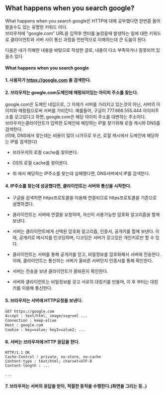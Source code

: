 ## What happens when you search google?
What happens when you search google은 HTTP에 대해 공부했다면 한번쯤 들어봤을수도 있는 유명한 키워드 이다.   
브라우저에 "google.com" URL을 입력후 엔터를 눌렀을때 발생하는 일에 대한 키워드로 클라이언트와 서버 사이 통신 과정을 전반적으로 이해하는데 큰 도움이 된다.     
     
다음은 내가 이해한 내용을 바탕으로 작성한 글로, 내용이 다소 부족하거나 잘못되어 있을수 있다

#### What  happens when you search google
#### 1. 사용자가 https://google.com 을 검색한다.

#### 2. 브라우저는 google.com도메인에 매핑되어있는 아이피 주소를 찾는다.

google.com은 도메인 네임으로, 그 자체가 서버를 가리키고 있는것이 아닌, 서버의 아이피와 매핑됨으로써 서버를 가리킨다.
예를들어, 구글이 777.666.555.444 아이피주소를 갖고있다고 하면, google.com은 해당 아이피 주소를 대변하는 주소이다.     
브라우저는클라이언트가 입력한 도메인에 해당하는 IP를 찾기위해 로컬 캐시와 DNS를 검색한다.   
(이때, DNS에서 찾는데는 비용이 많이 나가므로 우선, 로컬 캐시에서 도메인에 해당하는 IP를 검색한다)

- 브라우저의 로컬 cache를 찾아본다. 

- OS의 로컬 cache를 찾아본다.

- 위 에서 해당하는 IP주소를 찾는데 실패했다면, DNS서버에서 IP를 검색한다.

#### 4. IP주소를 찾는데 성공했다면, 클라이언트는 서버와 통신을 시작한다.

- 구글을 검색하면 https프로토콜을 이용해 연결되므로 https프로토콜을 기준으로 설명하겠다.

- 클라이언트는 서버에 연결을 요청하며, 자신이 사용가능한 암호화 알고리즘을 함께 보낸다.

- 서버는 클라이언트에게 선택된 암호화 알고리즘, 인증서, 공개키를 함께 보낸다.
이때, 공개키로 메시지를 인코딩하며, 디코딩은 서버가 갖고있은 개인키로만 할 수 있다.

- 클라이언트는 서버를 통해 공개키를 얻고, 비밀정보를 암호화해서 서버에 전송한다. 
이때, 클라이언트는 통신하는 서버가 올바른 서버인지 인증서를 통해 확인한다.

- 서버는 전송을 보낸 클라이언트가 올바른지 확인한다.

- 서버와 클라이언트는 비밀정보를 갖고 서로의 대칭키를 만들며, 이 후 부터는 대칭키를 이용해 통신한다.

#### 5. 브라우저는 서버에 HTTP요청을 보낸다.
``` HTTP/1.1
GET https://google.com
Accept : text/html, image/svg+xml ...
Connection : keep-alive
Host : google.com
Cookie : key=value; key2=value2; ...
```

#### 6. 서버는 브라우저에 HTTP 응답을 한다.
``` HTTP
HTTP/1.1 OK 
Cache-Control : private, no-store, no-cache
Content-type : text/html; charset=UTF-8
Content-length : ...

...
```
#### 7. 브라우저는 서버의 응답을 받아, 적절한 동작을 수행한다.(화면을 그리는 등..)

